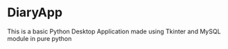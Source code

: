# DiaryApp
This is a basic Python Desktop Application made using Tkinter and MySQL module in pure python 
